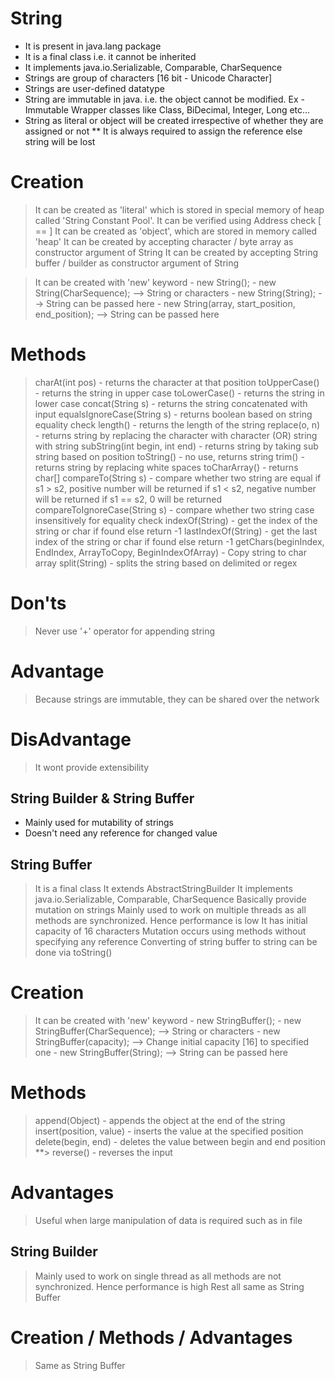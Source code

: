 # String

- It is present in java.lang package
- It is a final class i.e. it cannot be inherited
- It implements java.io.Serializable, Comparable<StringBuffer>, CharSequence
- Strings are group of characters [16 bit - Unicode Character]
- Strings are user-defined datatype
- String are immutable in java. i.e. the object cannot be modified.
  Ex - Immutable Wrapper classes like Class, BiDecimal, Integer, Long etc...
- String as literal or object will be created irrespective of whether they are assigned or not
** It is always required to assign the reference else string will be lost

# Creation 
> It can be created as 'literal' which is stored in special memory of heap called 'String Constant Pool'.
It can be verified using Address check [ == ] 
> It can be created as 'object', which are stored in memory called 'heap'
> It can be created by accepting character / byte array as constructor argument of String
> It can be created by accepting String buffer / builder as constructor argument of String

> It can be created with 'new' keyword
	- new String();
	- new String(CharSequence); --> String or characters
	- new String(String); --> String can be passed here
	- new String(array, start_position, end_position); --> String can be passed here

# Methods
> charAt(int pos) - returns the character at that position
> toUpperCase() - returns the string in upper case
> toLowerCase() - returns the string in lower case
> concat(String s) - returns the string concatenated with input
> equalsIgnoreCase(String s) - returns boolean based on string equality check
> length() - returns the length of the string
> replace(o, n) - returns string by replacing the character with character (OR) string with string
> subString(int begin, int end) - returns string by taking sub string based on position
> toString() - no use, returns string
> trim() - returns string by replacing white spaces
> toCharArray() - returns char[]
> compareTo(String s) - compare whether two string are equal
if s1 > s2, positive number will be returned
if s1 < s2, negative number will be returned
if s1 == s2, 0 will be returned 
> compareToIgnoreCase(String s) - compare whether two string case insensitively for equality check
> indexOf(String) - get the index of the string or char if found else return -1
> lastIndexOf(String) - get the last index of the string or char if found else return -1
> getChars(beginIndex, EndIndex, ArrayToCopy, BeginIndexOfArray) - Copy string to char array
> split(String) - splits the string based on delimited or regex

# Don'ts
> Never use '+' operator for appending string

# Advantage
> Because strings are immutable, they can be shared over the network

# DisAdvantage
> It wont provide extensibility


## String Builder & String Buffer
- Mainly used for mutability of strings
- Doesn't need any reference for changed value

## String Buffer
> It is a final class
> It extends AbstractStringBuilder
> It implements java.io.Serializable, Comparable<StringBuffer>, CharSequence
> Basically provide mutation on strings
> Mainly used to work on multiple threads as all methods are synchronized. 
Hence performance is low
> It has initial capacity of 16 characters
> Mutation occurs using methods without specifying any reference
> Converting of string buffer to string can be done via toString()

# Creation 
> It can be created with 'new' keyword
	- new StringBuffer();
	- new StringBuffer(CharSequence); --> String or characters
	- new StringBuffer(capacity); --> Change initial capacity [16] to specified one
	- new StringBuffer(String); --> String can be passed here

# Methods
> append(Object) - appends the object at the end of the string
> insert(position, value) - inserts the value at the specified position
> delete(begin, end) - deletes the value between begin and end position
**> reverse() - reverses the input

# Advantages
> Useful when large manipulation of data is required such as in file 


## String Builder
> Mainly used to work on single thread as all methods are not synchronized. 
Hence performance is high
> Rest all same as String Buffer

# Creation / Methods / Advantages
> Same as String Buffer
